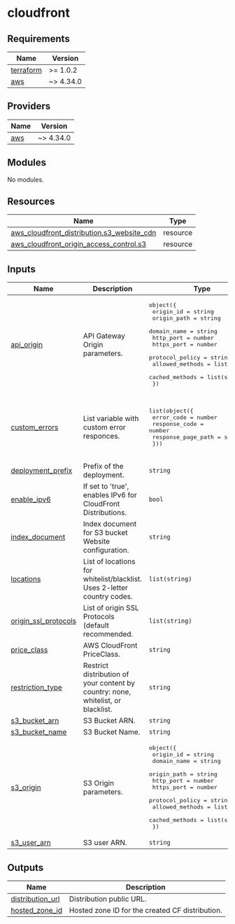 # cloudfront

<!-- BEGINNING OF PRE-COMMIT-TERRAFORM DOCS HOOK -->
## Requirements

| Name | Version |
|------|---------|
| <a name="requirement_terraform"></a> [terraform](#requirement\_terraform) | >= 1.0.2 |
| <a name="requirement_aws"></a> [aws](#requirement\_aws) | ~> 4.34.0 |

## Providers

| Name | Version |
|------|---------|
| <a name="provider_aws"></a> [aws](#provider\_aws) | ~> 4.34.0 |

## Modules

No modules.

## Resources

| Name | Type |
|------|------|
| [aws_cloudfront_distribution.s3_website_cdn](https://registry.terraform.io/providers/hashicorp/aws/latest/docs/resources/cloudfront_distribution) | resource |
| [aws_cloudfront_origin_access_control.s3](https://registry.terraform.io/providers/hashicorp/aws/latest/docs/resources/cloudfront_origin_access_control) | resource |

## Inputs

| Name | Description | Type | Default | Required |
|------|-------------|------|---------|:--------:|
| <a name="input_api_origin"></a> [api\_origin](#input\_api\_origin) | API Gateway Origin parameters. | <pre>object({<br>    origin_id       = string<br>    origin_path     = string<br>    domain_name     = string<br>    http_port       = number<br>    https_port      = number<br>    protocol_policy = string<br>    allowed_methods = list(string)<br>    cached_methods  = list(string)<br>  })</pre> | n/a | yes |
| <a name="input_custom_errors"></a> [custom\_errors](#input\_custom\_errors) | List variable with custom error responces. | <pre>list(object({<br>    error_code         = number<br>    response_code      = number<br>    response_page_path = string<br>  }))</pre> | <pre>[<br>  {<br>    "error_code": 404,<br>    "response_code": 200,<br>    "response_page_path": "index.html"<br>  }<br>]</pre> | no |
| <a name="input_deployment_prefix"></a> [deployment\_prefix](#input\_deployment\_prefix) | Prefix of the deployment. | `string` | `"terraform"` | no |
| <a name="input_enable_ipv6"></a> [enable\_ipv6](#input\_enable\_ipv6) | If set to 'true', enables IPv6 for CloudFront Distributions. | `bool` | `false` | no |
| <a name="input_index_document"></a> [index\_document](#input\_index\_document) | Index document for S3 bucket Website configuration. | `string` | `"index.html"` | no |
| <a name="input_locations"></a> [locations](#input\_locations) | List of locations for whitelist/blacklist. Uses 2-letter country codes. | `list(string)` | `[]` | no |
| <a name="input_origin_ssl_protocols"></a> [origin\_ssl\_protocols](#input\_origin\_ssl\_protocols) | List of origin SSL Protocols (default recommended. | `list(string)` | <pre>[<br>  "TLSv1.2"<br>]</pre> | no |
| <a name="input_price_class"></a> [price\_class](#input\_price\_class) | AWS CloudFront PriceClass. | `string` | `"PriceClass_All"` | no |
| <a name="input_restriction_type"></a> [restriction\_type](#input\_restriction\_type) | Restrict distribution of your content by country: none, whitelist, or blacklist. | `string` | `"none"` | no |
| <a name="input_s3_bucket_arn"></a> [s3\_bucket\_arn](#input\_s3\_bucket\_arn) | S3 Bucket ARN. | `string` | `""` | no |
| <a name="input_s3_bucket_name"></a> [s3\_bucket\_name](#input\_s3\_bucket\_name) | S3 Bucket Name. | `string` | `""` | no |
| <a name="input_s3_origin"></a> [s3\_origin](#input\_s3\_origin) | S3 Origin parameters. | <pre>object({<br>    origin_id       = string<br>    domain_name     = string<br>    origin_path     = string<br>    http_port       = number<br>    https_port      = number<br>    protocol_policy = string<br>    allowed_methods = list(string)<br>    cached_methods  = list(string)<br>  })</pre> | n/a | yes |
| <a name="input_s3_user_arn"></a> [s3\_user\_arn](#input\_s3\_user\_arn) | S3 user ARN. | `string` | `""` | no |

## Outputs

| Name | Description |
|------|-------------|
| <a name="output_distribution_url"></a> [distribution\_url](#output\_distribution\_url) | Distribution public URL. |
| <a name="output_hosted_zone_id"></a> [hosted\_zone\_id](#output\_hosted\_zone\_id) | Hosted zone ID for the created CF distribution. |
<!-- END OF PRE-COMMIT-TERRAFORM DOCS HOOK -->
